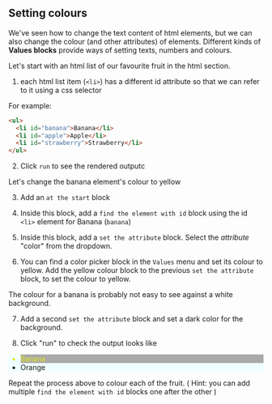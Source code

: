 ## Setting colours

We've seen how to change the text content of html elements, but we can also change the colour (and other attributes) of elements. Different kinds of **Values blocks** provide ways of setting texts, numbers and colours.

Let's start with an html list of our favourite fruit in the html section.

1.  each html list item (`<li>`) has a different id attribute so that we can refer to it using a css selector

For example:

```html
<ul>
  <li id="banana">Banana</li>
  <li id="apple">Apple</li>
  <li id="strawberry">Strawberry</li>
</ul>
```

2.  Click `run` to see the rendered outputc


Let's change the banana element's colour to yellow

3.  Add an `at the start` block

4.  Inside this block, add a `find the element with id` block using the id `<li>` element for Banana (`banana`)

5.  Inside this block, add a `set the attribute` block. Select the _attribute_ "color" from the dropdown.

6.  <span class="test-checkbox"></span>You can find a color picker block in the `Values` menu and set its colour to yellow. Add the yellow colour block to the previous `set the attribute` block, to set the colour to yellow.

The colour for a banana is probably not easy to see against a white background.

7. <span class="test-checkbox"></span>Add a second `set the attribute` block and set a dark color for the background.

8. Click "run" to check the output looks like
<ul style="background-color: azure;">
      <li style="color:rgb(233, 233, 22);background-color: darkgrey;">Banana</li>
      <li>Orange</li>
</ul>

<span class="test-checkbox"></span>Repeat the process above to colour each of the fruit. ( Hint: you can add multiple `find the element with id` blocks one after the other )
